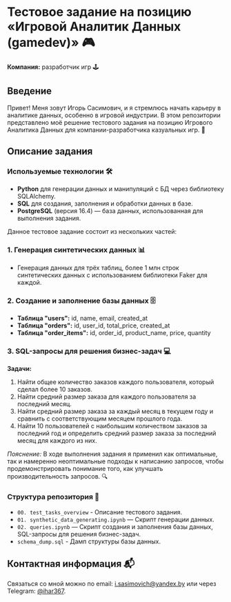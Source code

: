 # Тестовое задание на позицию «Игровой Аналитик Данных (gamedev)» 🎮

**Компания:** разработчик игр 🕹️

## Введение
Привет! Меня зовут Игорь Сасимович, и я стремлюсь начать карьеру в аналитике данных, особенно в игровой индустрии. В этом репозитории представлено моё решение тестового задания на позицию Игрового Аналитика Данных для компании-разработчика казуальных игр. 🚀

## Описание задания

### Используемые технологии 🛠️
- **Python** для генерации данных и манипуляций с БД через библиотеку SQLAlchemy.
- **SQL** для создания, заполнения и обработки данных в базе.
- **PostgreSQL** (версия 16.4) — база данных, использованная для выполнения задания.

Данное тестовое задание состоит из нескольких частей:

### 1. Генерация синтетических данных 📊
- Генерация данных для трёх таблиц, более 1 млн строк синтетических данных с использованием библиотеки Faker для каждой.

### 2. Создание и заполнение базы данных 🗄️
- **Таблица "users":** id, name, email, created_at
- **Таблица "orders":** id, user_id, total_price, created_at
- **Таблица "order_items":** id, order_id, product_name, price, quantity

### 3. SQL-запросы для решения бизнес-задач 💻
**Задачи:**
1. Найти общее количество заказов каждого пользователя, который сделал более 10 заказов.
2. Найти средний размер заказа для каждого пользователя за последний месяц.
3. Найти средний размер заказа за каждый месяц в текущем году и сравнить с соответствующим месяцем прошлого года.
4. Найти 10 пользователей с наибольшим количеством заказов за последний год и определить средний размер заказа за последний месяц для каждого из них.

*Пояснение:* В ходе выполнения задания я применил как оптимальные, так и намеренно неоптимальные подходы к написанию запросов, чтобы продемонстрировать понимание того, как улучшать производительность запросов. 🔍


### Структура репозитория 📁
- `00. test_tasks_overview` - Описание тестового задания.
- `01. synthetic_data_generating.ipynb` — Скрипт генерации данных.
- `02. queries.ipynb` — Скрипт создания и заполнения базы данных, SQL-запросы для решения бизнес-задач.
- `schema_dump.sql` - Дамп структуры базы данных.

## Контактная информация 📬
Связаться со мной можно по email: [i.sasimovich@yandex.by](mailto:i.sasimovich@yandex.by) или через Telegram: [@ihar367](http://t.me/ihar367).